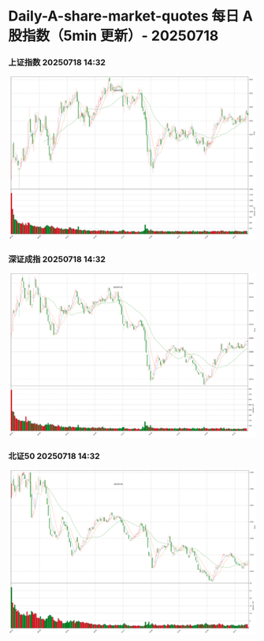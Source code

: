 
# Daily-A-share-market-quotes 每日 A 股指数（5min 更新）- 20250718

### 上证指数 20250718 14:32
![](./fig/2025/7/20250718-sh000001.png)

### 深证成指 20250718 14:32
![](./fig/2025/7/20250718-sz399001.png)

### 北证50 20250718 14:32
![](./fig/2025/7/20250718-bj899050.png)
